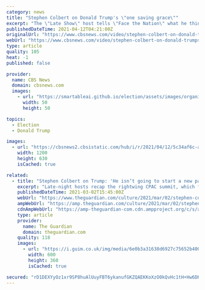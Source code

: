 ```yaml
---
category: news
title: "Stephen Colbert on Donald Trump's \"one saving grace\""
excerpt: "The \"Late Show\" host tells \"Face the Nation\" what he thinks of the outspoken businessman who has dominated the 2016 Republican presidential primary."
publishedDateTime: 2021-04-12T04:21:00Z
originalUrl: "https://www.cbsnews.com/video/stephen-colbert-on-donald-trumps-one-saving-grace-1/"
webUrl: "https://www.cbsnews.com/video/stephen-colbert-on-donald-trumps-one-saving-grace-1/"
type: article
quality: 105
heat: -1
published: false

provider:
  name: CBS News
  domain: cbsnews.com
  images:
    - url: "https://smartableai.github.io/election/assets/images/organizations/cbsnews.com-50x50.jpg"
      width: 50
      height: 50

topics:
  - Election
  - Donald Trump

images:
  - url: "https://cbsnews2.cbsistatic.com/hub/i/r/2021/04/12/5c34af6c-aead-44f7-8ab2-c01dc751efcc/thumbnail/1200x630/2595271696eaa1a415628849fc8f4483/ftn-colberttrump-1127-478722-640x360.jpg"
    width: 1200
    height: 630
    isCached: true

related:
  - title: "Stephen Colbert on Trump: 'He isn’t going to start a new party – he already owns one'"
    excerpt: "Late-night hosts recap the rightwing CPAC summit, which featured Ted Cruz Cancun jokes and a peculiar gold statue"
    publishedDateTime: 2021-03-02T15:45:00Z
    webUrl: "https://www.theguardian.com/culture/2021/mar/02/stephen-colbert-trump-party-late-night-tv"
    ampWebUrl: "https://amp.theguardian.com/culture/2021/mar/02/stephen-colbert-trump-party-late-night-tv"
    cdnAmpWebUrl: "https://amp-theguardian-com.cdn.ampproject.org/c/s/amp.theguardian.com/culture/2021/mar/02/stephen-colbert-trump-party-late-night-tv"
    type: article
    provider:
      name: The Guardian
      domain: theguardian.com
    quality: 118
    images:
      - url: "https://i.guim.co.uk/img/media/6e0b3a31638d6927c75652b400d03169479520f0/255_140_2511_1506/master/2511.jpg?width=300&quality=45&auto=format&fit=max&dpr=2&s=52ba0b17d86f9256b8a5b0e4a71b5b31"
        width: 600
        height: 360
        isCached: true

secured: "rD1DEXYyOz1xr9SP8huAlUuyFBT6ykanufGKZQAEKKoXzO0kQvHc1tH+Hw6DKBMHdf8l99pDzeazozCsmYpsqfFWEIQcpeNI1pT1C2KWiF8qpnieJ0YHrtv3plEczjrwiOMoJ3oO/a953qRG8yfWGzIR5lHrWo0YQk4gY6n6ztDdKS5NrZb9EnQjWcReoB96d1YceWMO9mJxXxDWV8KY/7u6NDkDAOpY2i24k9OcIAMiF68UekuHGYhPjELxU1r9sxRH8h449IV+tr1IB/T46GWemr4fOfd6mq97Izj52L2P/igkuYL0T2mhF5wFHFf7WJZoo7gOztTPGN8ngsUHKPHZXv0MCc6tlMHy5LzQ8ls=;toxc9i1RE7bmDKNPNPVqUw=="
---
```



